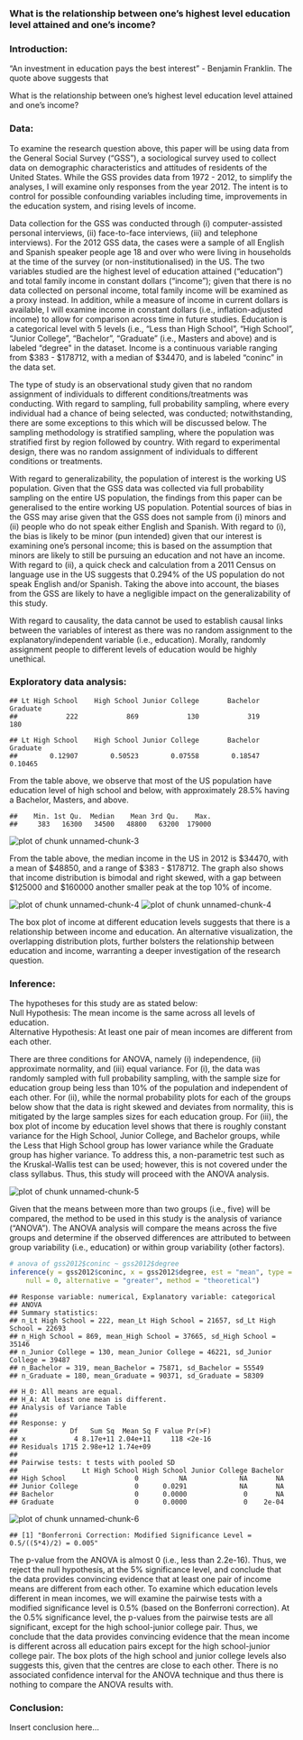 ### What is the relationship between one’s highest level education level attained and one’s income?

### Introduction:

“An investment in education pays the best interest” - Benjamin Franklin.  The quote above suggests that 

What is the relationship between one’s highest level education level attained and one’s income?

### Data:

To examine the research question above, this paper will be using data from the General Social Survey (“GSS”), a sociological survey used to collect data on demographic characteristics and attitudes of residents of the United States.  While the GSS provides data from 1972 - 2012, to simplify the analyses, I will examine only responses from the year 2012.  The intent is to control for possible confounding variables including time, improvements in the education system, and rising levels of income.  

Data collection for the GSS was conducted through (i) computer-assisted personal interviews, (ii) face-to-face interviews, (iii) and telephone interviews).  For the 2012 GSS data, the cases were a sample of all English and Spanish speaker people age 18 and over who were living in households at the time of the survey (or non-institutionalised) in the US.  The two variables studied are the highest level of education attained (“education”) and total family income in constant dollars (“income”); given that there is no data collected on personal income, total family income will be examined as a proxy instead.  In addition, while a measure of income in current dollars is available, I will examine income in constant dollars (i.e., inflation-adjusted income) to allow for comparison across time in future studies.  Education is a categorical level with 5 levels (i.e., “Less than High School”, “High School”, “Junior College”, “Bachelor”, “Graduate” (i.e., Masters and above) and is labeled “degree" in the dataset.  Income is a continuous variable ranging from $383 - $178712, with a median of $34470, and is labeled “coninc” in the data set.

The type of study is an observational study given that no random assignment of individuals to different conditions/treatments was conducting.  With regard to sampling, full probability sampling, where every individual had a chance of being selected, was conducted; notwithstanding, there are some exceptions to this which will be discussed below.  The sampling methodology is stratified sampling, where the population was stratified first by region followed by country.  With regard to experimental design, there was no random assignment of individuals to different conditions or treatments.  

With regard to generalizability, the population of interest is the working US population.  Given that the GSS data was collected via full probability sampling on the entire US population, the findings from this paper can be generalised to the entire working US population.  Potential sources of bias in the GSS may arise given that the GSS does not sample from (i) minors and (ii) people who do not speak either English and Spanish.  With regard to (i), the bias is likely to be minor (pun intended) given that our interest is examining one’s personal income; this is based on the assumption that minors are likely to still be pursuing an education and not have an income.  With regard to (ii), a quick check and calculation from a 2011 Census on language use in the US suggests that 0.294% of the US population do not speak English and/or Spanish.  Taking the above into account, the biases from the GSS are likely to have a negligible impact on the generalizability of this study.

With regard to causality, the data cannot be used to establish causal links between the variables of interest as there was no random assignment to the explanatory/independent variable (i.e., education).  Morally, randomly assignment people to different levels of education would be highly unethical.

### Exploratory data analysis:


```
## Lt High School    High School Junior College       Bachelor       Graduate 
##            222            869            130            319            180
```

```
## Lt High School    High School Junior College       Bachelor       Graduate 
##        0.12907        0.50523        0.07558        0.18547        0.10465
```

From the table above, we observe that most of the US population have education level of high school and below, with approximately 28.5% having a Bachelor, Masters, and above.  


```
##    Min. 1st Qu.  Median    Mean 3rd Qu.    Max. 
##     383   16300   34500   48800   63200  179000
```

![plot of chunk unnamed-chunk-3](figure/unnamed-chunk-3.png) 

From the table above, the median income in the US in 2012 is $34470, with a mean of $48850, and a range of $383 - $178712.  The graph also shows that income distribution is bimodal and right skewed, with a gap between $125000 and $160000 another smaller peak at the top 10% of income.  

![plot of chunk unnamed-chunk-4](figure/unnamed-chunk-41.png) ![plot of chunk unnamed-chunk-4](figure/unnamed-chunk-42.png) 

The box plot of income at different education levels suggests that there is a relationship between income and education.  An alternative visualization, the overlapping distribution plots, further bolsters the relationship between education and income, warranting a deeper investigation of the research question.

### Inference:

The hypotheses for this study are as stated below:   
Null Hypothesis: The mean income is the same across all levels of education.   
Alternative Hypothesis: At least one pair of mean incomes are different from each other.

There are three conditions for ANOVA, namely (i) independence, (ii) approximate normality, and (iii) equal variance.  For (i), the data was randomly sampled with full probability sampling, with the sample size for education group being less than 10% of the population and independent of each other.  For (ii), while the normal probability plots for each of the groups below show that the data is right skewed and deviates from normality, this is mitigated by the large samples sizes for each education group.  For (iii), the box plot of income by education level shows that there is roughly constant variance for the High School, Junior College, and Bachelor groups, while the Less that High School group has lower variance while the Graduate group has higher variance.  To address this, a non-parametric test such as the Kruskal-Wallis test can be used; however, this is not covered under the class syllabus.  Thus, this study will proceed with the ANOVA analysis.

![plot of chunk unnamed-chunk-5](figure/unnamed-chunk-5.png) 



Given that the means between more than two groups (i.e., five) will be compared, the method to be used in this study is the analysis of variance (“ANOVA”).  The ANOVA analysis will compare the means across the five groups and determine if the observed differences are attributed to between group variability (i.e., education) or within group variability (other factors).  


```r
# anova of gss2012$coninc ~ gss2012$degree
inference(y = gss2012$coninc, x = gss2012$degree, est = "mean", type = "ht", 
    null = 0, alternative = "greater", method = "theoretical")
```

```
## Response variable: numerical, Explanatory variable: categorical
## ANOVA
## Summary statistics:
## n_Lt High School = 222, mean_Lt High School = 21657, sd_Lt High School = 22693
## n_High School = 869, mean_High School = 37665, sd_High School = 35146
## n_Junior College = 130, mean_Junior College = 46221, sd_Junior College = 39487
## n_Bachelor = 319, mean_Bachelor = 75871, sd_Bachelor = 55549
## n_Graduate = 180, mean_Graduate = 90371, sd_Graduate = 58309
```

```
## H_0: All means are equal.
## H_A: At least one mean is different.
## Analysis of Variance Table
## 
## Response: y
##             Df   Sum Sq  Mean Sq F value Pr(>F)
## x            4 8.17e+11 2.04e+11     118 <2e-16
## Residuals 1715 2.98e+12 1.74e+09               
## 
## Pairwise tests: t tests with pooled SD 
##                Lt High School High School Junior College Bachelor
## High School                 0          NA             NA       NA
## Junior College              0      0.0291             NA       NA
## Bachelor                    0      0.0000              0       NA
## Graduate                    0      0.0000              0    2e-04
```

![plot of chunk unnamed-chunk-6](figure/unnamed-chunk-6.png) 


```
## [1] "Bonferroni Correction: Modified Significance Level = 0.5/((5*4)/2) = 0.005"
```


The p-value from the ANOVA is almost 0 (i.e., less than 2.2e-16).  Thus, we reject the null hypothesis, at the 5% significance level, and conclude that the data provides convincing evidence that at least one pair of income means are different from each other.  To examine which education levels different in mean incomes, we will examine the pairwise tests with a modified significance level is 0.5% (based on the Bonferroni correction).  At the 0.5% significance level, the p-values from the pairwise tests are all significant, except for the high school-junior college pair.  Thus, we conclude that the data provides convincing evidence that the mean income is different across all education pairs except for the high school-junior college pair.  The box plots of the high school and junior college levels also suggests this, given that the centres are close to each other.  There is no associated confidence interval for the ANOVA technique and thus there is nothing to compare the ANOVA results with. 

### Conclusion:

Insert conclusion here...

